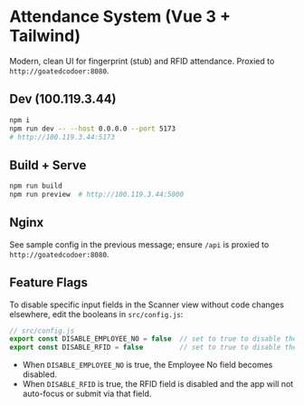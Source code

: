 # Attendance System (Vue 3 + Tailwind)

Modern, clean UI for fingerprint (stub) and RFID attendance. Proxied to `http://goatedcodoer:8080`.

## Dev (100.119.3.44)
```bash
npm i
npm run dev -- --host 0.0.0.0 --port 5173
# http://100.119.3.44:5173
```

## Build + Serve
```bash
npm run build
npm run preview  # http://100.119.3.44:5000
```

## Nginx
See sample config in the previous message; ensure `/api` is proxied to `http://goatedcodoer:8080`.


## Feature Flags
To disable specific input fields in the Scanner view without code changes elsewhere, edit the booleans in `src/config.js`:

```js
// src/config.js
export const DISABLE_EMPLOYEE_NO = false  // set to true to disable the Employee No input
export const DISABLE_RFID = false         // set to true to disable the RFID input and related autofocus/submit
```

- When `DISABLE_EMPLOYEE_NO` is true, the Employee No field becomes disabled.
- When `DISABLE_RFID` is true, the RFID field is disabled and the app will not auto-focus or submit via that field.
